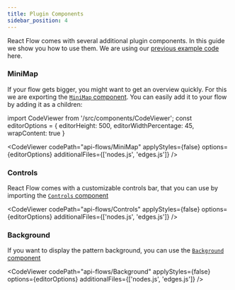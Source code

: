 ```yaml
---
title: Plugin Components
sidebar_position: 4
---
```


React Flow comes with several additional plugin components. In this guide we show you how to use them. We are using our [previous example code](/docs/getting-started/core-concepts) here.

### MiniMap

If your flow gets bigger, you might want to get an overview quickly. For this we are exporting the [`MiniMap` component](/docs/api/plugin-components/minimap). You can easily add it to your flow by adding it as a children:

import CodeViewer from '/src/components/CodeViewer';
const editorOptions = { editorHeight: 500, editorWidthPercentage: 45, wrapContent: true }

<CodeViewer codePath="api-flows/MiniMap" applyStyles={false} options={editorOptions} additionalFiles={['nodes.js', 'edges.js']} />

### Controls

React Flow comes with a customizable controls bar, that you can use by importing the [`Controls` component](/docs/api/plugin-components/controls)

<CodeViewer codePath="api-flows/Controls" applyStyles={false} options={editorOptions} additionalFiles={['nodes.js', 'edges.js']} />

### Background

If you want to display the pattern background, you can use the [`Background` component](/docs/api/plugin-components/background)

<CodeViewer codePath="api-flows/Background" applyStyles={false} options={editorOptions} additionalFiles={['nodes.js', 'edges.js']} />
